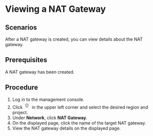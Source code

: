 # Viewing a NAT Gateway<a name="nat_nat_0001"></a>

## Scenarios<a name="section5439700611149"></a>

After a NAT gateway is created, you can view details about the NAT gateway.

## Prerequisites<a name="section24081145174428"></a>

A NAT gateway has been created.

## Procedure<a name="section1079812442237"></a>

1.  Log in to the management console.
2.  Click  ![](figures/icon-region.png)  in the upper left corner and select the desired region and project.
3.  Under  **Network**, click  **NAT Gateway**.
4.  On the displayed page, click the name of the target NAT gateway.
5.  View the NAT gateway details on the displayed page.

